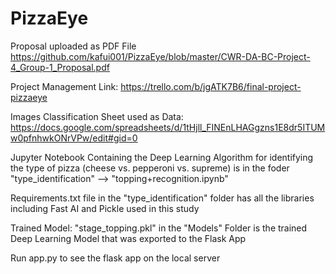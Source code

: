 # PizzaEye

Proposal uploaded as PDF File https://github.com/kafui001/PizzaEye/blob/master/CWR-DA-BC-Project-4_Group-1_Proposal.pdf

Project Management Link: https://trello.com/b/jgATK7B6/final-project-pizzaeye

Images Classification Sheet used as Data: https://docs.google.com/spreadsheets/d/1tHjll_FINEnLHAGgzns1E8dr5ITUMw0pfnhwkONrVPw/edit#gid=0

Jupyter Notebook Containing the Deep Learning Algorithm for identifying the type of pizza (cheese vs. pepperoni vs. supreme) is in the foder "type_identification" --> "topping+recognition.ipynb"

Requirements.txt file in the "type_identification" folder has all the libraries including Fast AI and Pickle used in this study

Trained Model: "stage_topping.pkl" in the "Models" Folder is the trained Deep Learning Model that was exported to the Flask App

Run app.py to see the flask app on the local server



